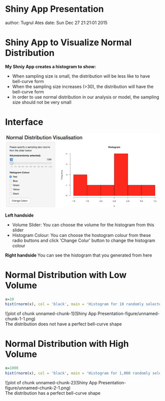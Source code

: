 Shiny App Presentation
========================================================
author: Tugrul Ates
date: Sun Dec 27 21:21:01 2015

Shiny App to Visualize Normal Distribution
========================================================

<b>My Shniy App creates a histogram to show:</b>

- When sampling size is small, the distribution will be less like to have bell-curve form
- When the sampling size increases (>30), the distribution will have the bell-curve form
- In order to use normal distribution in our analysis or model, the sampling size should not be very small

Interface
========================================================


![alt text](MyApp.png)

<b> Left handside </b>
- Volume Slider: You can choose the volume for the histogram from this slider
- Histogram Colour: You can choose the hostogram colour from these radio buttons and click 'Change Colur' button to change the histogram colour

<b> Right handside </b>
You can see the histogram that you generated from here




Normal Distribution with Low Volume
========================================================

```r
x=10
hist(rnorm(x), col = 'black', main = 'Histogram for 10 randomly selected numbers')  
```

![plot of chunk unnamed-chunk-1](Shiny App Presentation-figure/unnamed-chunk-1-1.png) 
<br>
The distribution does not have a perfect bell-curve shape


Normal Distribution with High Volume
========================================================

```r
x=1000
hist(rnorm(x), col = 'black', main = 'Histogram for 1,000 randomly selected numbers')  
```

![plot of chunk unnamed-chunk-2](Shiny App Presentation-figure/unnamed-chunk-2-1.png) 
<br>
The distribution has a perfect bell-curve shape
